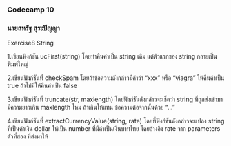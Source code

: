 ### Codecamp 10
### นายสหรัฐ  สุระปัญญา
Exercise8 String  

1.เขียนฟังก์ชัน ucFirst(string) โดยทำคืนค่าเป็น string เดิม แต่ตัวแรกของ string กลายเป็นพิมพ์ใหญ่  

2.เขียนฟังก์ชันที่ checkSpam โดยถ้าข้อความดังกล่าวมีคำว่า “xxx” หรือ “viagra” ให้คืนค่าเป็น true ถ้าไม่มีให้คืนค่าเป็น false  

3.เขียนฟังก์ชันที่ truncate(str, maxlength) โดยฟังก์ชันดังกล่าวจะเช็คว่า string 
ที่ถูกส่งเข้ามามีความยาวเกิน maxlength ไหม ถ้าเกินให้แทน ข้อความต่อจากนั้นด้วย “...”  

4.เขียนฟังก์ชันที่ extractCurrencyValue(string, rate) โดยที่ฟังก์ชันดังกล่าวจะแปลง string ที่เป็นค่าเงิน dollar 
ให้เป็น number ที่มีค่าเป็นเงินบาทไทย โดยอ้างอิง  rate จาก parameters ตัวที่สอง ที่ส่งมาให้
